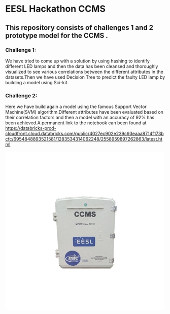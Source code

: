 # EESL Hackathon CCMS

## This repository consists of challenges 1 and 2 prototype model for the CCMS .

### Challenge 1:
We have tried to come up with a solution by using hashing to identify different LED lamps and then the data has been cleansed and thoroughly visualized to see various correlations between the different attributes in the datasets.Then we have used Decision Tree to predict the faulty LED lamp by building a model using Sci-kit.

### Challenge 2:
Here we have build again a model using the famous Support Vector Machine(SVM) algorithm.Different attributes have been evaluated based on their correlation factors and then a model with an accuracy of 92% has been achieved.A permanent link to the notebook can been found at https://databricks-prod-cloudfront.cloud.databricks.com/public/4027ec902e239c93eaaa8714f173bcfc/6954848893521581/1283534314062248/2558959897262863/latest.html

![Test Image](https://github.com/anaballe/EEFL_Hackathon_CCMS/blob/master/mic-ccms-4-h-centralised-control-and-monitoring-system.jpg)
